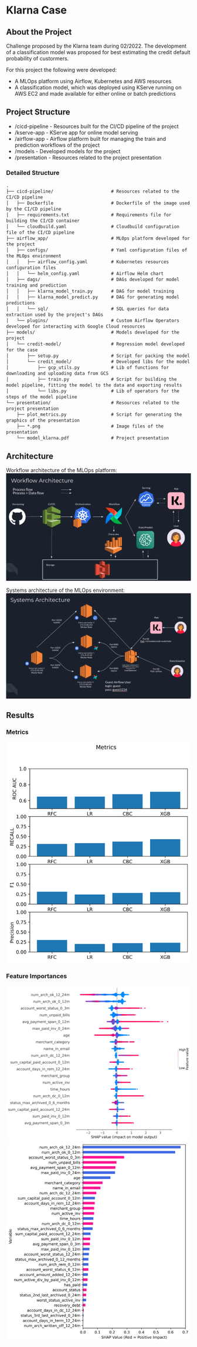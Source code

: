 # Klarna Case

## About the Project

Challenge proposed by the Klarna team during 02/2022.
The development of a classification model was proposed for best estimating the credit default probability of custormers.

For this project the following were developed:
- A MLOps platform using Airflow, Kubernetes and AWS resources
- A classification model, which was deployed using KServe running on AWS EC2 and made available for either online or batch predictions

## Project Structure

* /cicd-pipeline - Resources built for the CI/CD pipeline of the project
* /kserve-app - KServe app for online model serving
* /airflow-app - Airflow platform built for managing the train and prediction workflows of the project
* /models - Developed models for the project
* /presentation - Resources related to the project presentation

### Detailed Structure

    .
    ├── cicd-pipeline/                      # Resources related to the CI/CD pipeline
    │   ├── Dockerfile                      # Dockerfile of the image used by the CI/CD pipeline
    │   ├── requirements.txt                # Requirements file for building the CI/CD container
    │   └── cloudbuild.yaml                 # Cloudbuild configuration file of the CI/CD pipeline
    ├── airflow_app/                        # MLOps platform developed for the project
    │   ├── configs/                        # Yaml configuration files of the MLOps environment
    │   │   ├── airflow_config.yaml         # Kubernetes resources configuration files
    │   │   └── helm_config.yaml            # Airflow Helm chart
    │   ├── dags/                           # DAGs developed for model training and prediction
    │   │   ├── klarna_model_train.py       # DAG for model training
    │   │   ├── klarna_model_predict.py     # DAG for generating model predictions
    │   │   └── sql/                        # SQL queries for data extraction used by the project's DAGs
    │   └── plugins/                        # Custom Airflow Operators developed for interacting with Google Cloud resources
    ├── models/                             # Models developed for the project
    │   └── credit-model/                   # Regression model developed for the case
    │       ├── setup.py                    # Script for packing the model
    │       └── credit_model/               # Developed libs for the model
    │           ├── gcp_utils.py            # Lib of functions for downloading and uploading data from GCS
    │           ├── train.py                # Script for building the model pipeline, fitting the model to the data and exporting results
    │           └── libs.py                 # Lib of operators for the steps of the model pipeline
    └── presentation/                       # Resources related to the project presentation
        ├── plot_metrics.py                 # Script for generating the graphics of the presentation
        ├── *.png                           # Image files of the presentation
        └── model_klarna.pdf                # Project presentation
## Architecture

Workflow architecture of the MLOps platform:
![alt text](presentation/arch_flow.png?raw=true)


Systems architecture of the MLOps environment:
![alt text](presentation/arch_sys.png?raw=true)

## Results

### Metrics
![alt text](presentation/metrics.png?raw=true)

### Feature Importances
![alt text](presentation/summary_plot1.png?raw=true)
![alt text](presentation/summary_plot2.png?raw=true)

